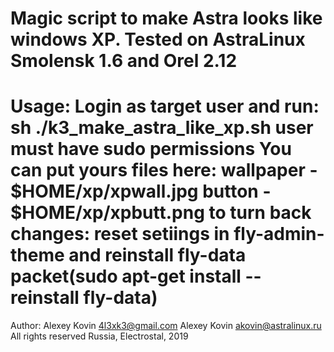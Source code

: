 Magic script to make Astra looks like windows XP.
Tested on AstraLinux Smolensk 1.6 and Orel 2.12
========================================================================
Usage: Login as target user and run: sh ./k3_make_astra_like_xp.sh
user must have sudo permissions
You can put yours files here: 
wallpaper - $HOME/xp/xpwall.jpg
button - $HOME/xp/xpbutt.png
to turn back changes: 
reset setiings in fly-admin-theme 
and reinstall fly-data packet(sudo apt-get install --reinstall fly-data)
========================================================================
Author: Alexey Kovin <4l3xk3@gmail.com>
        Alexey Kovin <akovin@astralinux.ru>
All rights reserved
Russia, Electrostal, 2019
